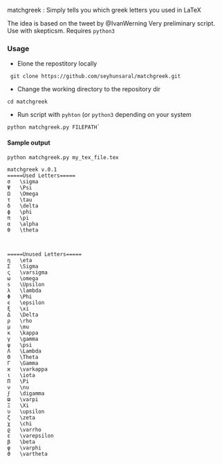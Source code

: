 matchgreek : Simply tells you which greek letters you used in LaTeX

The idea is based on the tweet by @IvanWerning
Very preliminary script. Use with skepticsm. Requires `python3`

### Usage 

* Elone the repostitory locally 
```
 git clone https://github.com/seyhunsaral/matchgreek.git
```
* Change the working directory to the repository dir
```
cd matchgreek
```
* Run script with `pyhton` (or `python3` depending on your system 
```
python matchgreek.py FILEPATH`
```




#### Sample output 
`python matchgreek.py my_tex_file.tex`

```
matchgreek v.0.1
=====Used Letters=====
σ   \sigma
Ψ   \Psi
Ω   \Omega
τ   \tau
δ   \delta
ϕ   \phi
π   \pi
α   \alpha
θ   \theta



=====Unused Letters=====
η   \eta
Σ   \Sigma
ς   \varsigma
ω   \omega
s   \Upsilon
λ   \lambda
Φ   \Phi
ϵ   \epsilon
ξ   \xi
Δ   \Delta
ρ   \rho
μ   \mu
κ   \kappa
γ   \gamma
ψ   \psi
Λ   \Lambda
Θ   \Theta
Γ   \Gamma
ϰ   \varkappa
ι   \iota
Π   \Pi
ν   \nu
ϝ   \digamma
ϖ   \varpi
Ξ   \Xi
υ   \upsilon
ζ   \zeta
χ   \chi
ϱ   \varrho
ε   \varepsilon
β   \beta
φ   \varphi
ϑ   \vartheta
```
